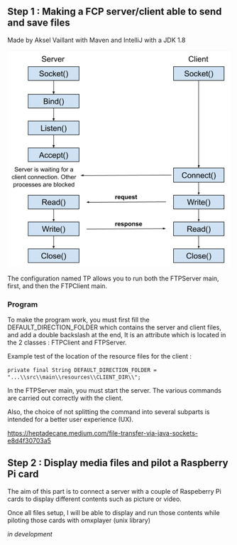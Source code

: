 ## Step 1 : Making a FCP server/client able to send and save files
Made by Aksel Vaillant with Maven and IntelliJ with a JDK 1.8

![img.png](img.png)

The configuration named TP allows you to run both the FTPServer main, first, and then the FTPClient main.

### Program
To make the program work, you must first fill the DEFAULT_DIRECTION_FOLDER 
which contains the server and client files, and add a double backslash at the end, 
It is an attribute which is located in the 2 classes : FTPClient and FTPServer.

Example test of the location of the resource files for the client :

    private final String DEFAULT_DIRECTION_FOLDER = "...\\src\\main\\resources\\CLIENT_DIR\\";

In the FTPServer main, you must start the server. 
The various commands are carried out correctly with the client.

Also, the choice of not splitting the command into several subparts is intended for a better user experience (UX). 

https://heptadecane.medium.com/file-transfer-via-java-sockets-e8d4f30703a5

## Step 2 : Display media files and pilot a Raspberry Pi card 

The aim of this part is to connect a server with a couple of Raspeberry Pi cards to display different contents such as picture or video. 

Once all files setup, I will be able to display and run those contents while piloting those cards with omxplayer (unix library)

<em>in development</em>
